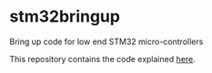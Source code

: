 # stm32bringup

Bring up code for low end STM32 micro-controllers

This repository contains the code explained [here](https://warehouse.motd.org/?page_id=148).
